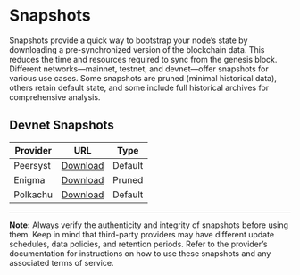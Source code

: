 # Snapshots

Snapshots provide a quick way to bootstrap your node’s state by downloading a pre-synchronized version of the blockchain data. This reduces the time and resources required to sync from the genesis block. Different networks—mainnet, testnet, and devnet—offer snapshots for various use cases. Some snapshots are pruned (minimal historical data), others retain default state, and some include full historical archives for comprehensive analysis.

## Devnet Snapshots

| Provider | URL                                                                                         | Type    |
| -------- | ------------------------------------------------------------------------------------------- | ------- |
| Peersyst | [Download](https://evm-sidechain-snapshots-devnet.s3.us-east-1.amazonaws.com/exrpd.tar.lz4) | Default |
| Enigma   | [Download](https://enigma-validator.com/stake-with-us/xrp-testnet#services)                 | Pruned  |
| Polkachu | [Download](https://polkachu.com/testnets/xrp/snapshots)                                     | Default |

---

**Note:** Always verify the authenticity and integrity of snapshots before using them. Keep in mind that third-party providers may have different update schedules, data policies, and retention periods. Refer to the provider’s documentation for instructions on how to use these snapshots and any associated terms of service.
